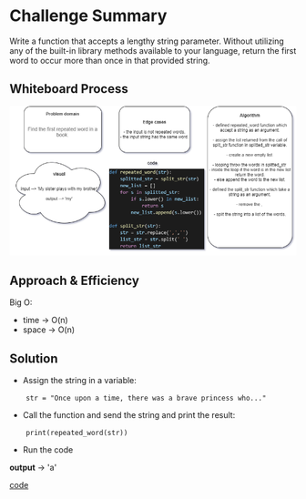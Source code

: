 # Challenge Summary
<!-- Description of the challenge -->
Write a function that accepts a lengthy string parameter.
Without utilizing any of the built-in library methods available to your language, return the first word to occur more than once in that provided string.

## Whiteboard Process
<!-- Embedded whiteboard image -->
![repeated-word](../assets/repeated-word.png)

## Approach & Efficiency
<!-- What approach did you take? Why? What is the Big O space/time for this approach? -->
Big O:
- time -> O(n)
- space -> O(n)

## Solution
<!-- Show how to run your code, and examples of it in action -->
- Assign the string in a variable:

```
    str = "Once upon a time, there was a brave princess who..."
```

- Call the function and send the string and print the result:

```
    print(repeated_word(str))
```
- Run the code

**output** -> 'a'

[code](./repeated_word.py)